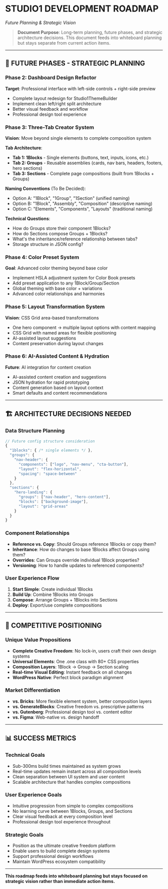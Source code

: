 # STUDIO1 DEVELOPMENT ROADMAP

*Future Planning & Strategic Vision*

> **Document Purpose**: Long-term planning, future phases, and strategic architecture decisions. This document feeds into whiteboard planning but stays separate from current action items.

---

## 🎯 **FUTURE PHASES - STRATEGIC PLANNING**

### **Phase 2: Dashboard Design Refactor**
**Target**: Professional interface with left-side controls + right-side preview
- Complete layout redesign for Studio1ThemeBuilder
- Implement clean left/right split architecture  
- Better visual feedback and workflow
- Professional design tool experience

### **Phase 3: Three-Tab Creator System**
**Vision**: Move beyond single elements to complete composition system

**Tab Architecture**:
- **Tab 1: 1Blocks** - Single elements (buttons, text, inputs, icons, etc.)
- **Tab 2: Groups** - Reusable assemblies (cards, nav bars, headers, footers, hero sections)  
- **Tab 3: Sections** - Complete page compositions (built from 1Blocks + Groups)

**Naming Conventions** (To Be Decided):
- Option A: "1Block", "1Group", "1Section" (unified naming)
- Option B: "1Block", "Assembly", "Composition" (descriptive naming)
- Option C: "Elements", "Components", "Layouts" (traditional naming)

**Technical Questions**:
- How do Groups store their component 1Blocks?
- How do Sections compose Groups + 1Blocks?
- What's the inheritance/reference relationship between tabs?
- Storage structure in JSON config?

### **Phase 4: Color Preset System**
**Goal**: Advanced color theming beyond base color
- Implement HSLA adjustment system for Color Book presets
- Add preset application to any 1Block/Group/Section
- Global theming with base color + variations
- Advanced color relationships and harmonies

### **Phase 5: Layout Transformation System**
**Vision**: CSS Grid area-based transformations
- One hero component → multiple layout options with content mapping
- CSS Grid with named areas for flexible positioning
- AI-assisted layout suggestions
- Content preservation during layout changes

### **Phase 6: AI-Assisted Content & Hydration**
**Future**: AI integration for content creation
- AI-assisted content creation and suggestions
- JSON hydration for rapid prototyping  
- Content generation based on layout context
- Smart defaults and content recommendations

---

## 🏗️ **ARCHITECTURE DECISIONS NEEDED**

### **Data Structure Planning**
```javascript
// Future config structure consideration
{
  "1blocks": { /* single elements */ },
  "groups": { 
    "nav-header": {
      "components": ["logo", "nav-menu", "cta-button"],
      "layout": "flex-horizontal",
      "spacing": "space-between"
    }
  },
  "sections": {
    "hero-landing": {
      "groups": ["nav-header", "hero-content"],
      "blocks": ["background-image"],
      "layout": "grid-areas"
    }
  }
}
```

### **Component Relationships**
- **Reference vs. Copy**: Should Groups reference 1Blocks or copy them?
- **Inheritance**: How do changes to base 1Blocks affect Groups using them?
- **Overrides**: Can Groups override individual 1Block properties?
- **Versioning**: How to handle updates to referenced components?

### **User Experience Flow**
1. **Start Simple**: Create individual 1Blocks
2. **Build Up**: Combine 1Blocks into Groups  
3. **Compose**: Arrange Groups + 1Blocks into Sections
4. **Deploy**: Export/use complete compositions

---

## 🚀 **COMPETITIVE POSITIONING**

### **Unique Value Propositions**
- **Complete Creative Freedom**: No lock-in, users craft their own design systems
- **Universal Elements**: One .one class with 80+ CSS properties
- **Composition Layers**: 1Block → Group → Section scaling
- **Real-time Visual Editing**: Instant feedback on all changes
- **WordPress Native**: Perfect block paradigm alignment

### **Market Differentiation**
- **vs. Bricks**: More flexible element system, better composition layers
- **vs. GenerateBlocks**: Creative freedom vs. prescriptive patterns
- **vs. Gutenberg**: Professional design tool vs. content editor
- **vs. Figma**: Web-native vs. design handoff

---

## 📊 **SUCCESS METRICS**

### **Technical Goals**
- Sub-300ms build times maintained as system grows
- Real-time updates remain instant across all composition levels
- Clean separation between UI system and user content
- Scalable architecture that handles complex compositions

### **User Experience Goals**  
- Intuitive progression from simple to complex compositions
- No learning curve between 1Blocks, Groups, and Sections
- Clear visual feedback at every composition level
- Professional design tool experience throughout

### **Strategic Goals**
- Position as the ultimate creative freedom platform
- Enable users to build complete design systems
- Support professional design workflows
- Maintain WordPress ecosystem compatibility

---

**This roadmap feeds into whiteboard planning but stays focused on strategic vision rather than immediate action items.**